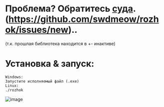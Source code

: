 # Проблема? Обратитесь [суда](https://github.com/swdmeow/rozhok/issues/new).(https://github.com/swdmeow/rozhok/issues/new)..
(т.к. прошлая библиотека находится в +- инактиве)

# Установка & запуск:
```
Windows:
Запустите исполняемый файл (.exe)
Linux:
./rozhok
```
![image](https://github.com/cliv-shape/rozhok/assets/73160076/9b73020e-63e5-4ee5-9bdd-75a1bc093fe1)
